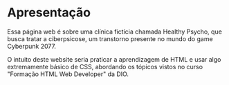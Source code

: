 <h1>Apresentação</h1> 

<p>
  Essa página web é sobre uma clínica fictícia chamada Healthy Psycho, que busca tratar
  a ciberpsicose, um transtorno presente no mundo do game Cyberpunk 2077. 
</p>

<p>
  O intuito deste website seria praticar a aprendizagem de HTML e usar algo extremamente básico
  de CSS, abordando os tópicos vistos no curso "Formação HTML Web Developer" da DIO.
</p>
